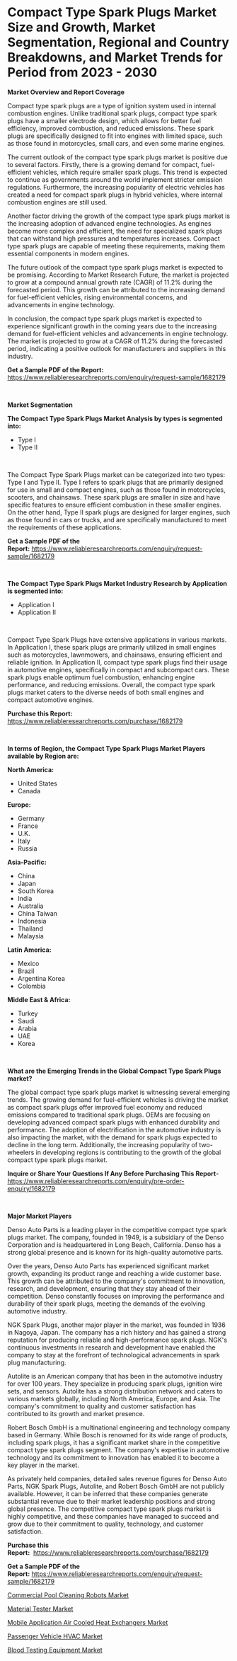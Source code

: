 <p><h1>Compact Type Spark Plugs Market Size and Growth, Market Segmentation, Regional and Country Breakdowns, and Market Trends for Period from 2023 -  2030</h1></p><p><strong>Market Overview and Report Coverage</strong></p>
<p><p>Compact type spark plugs are a type of ignition system used in internal combustion engines. Unlike traditional spark plugs, compact type spark plugs have a smaller electrode design, which allows for better fuel efficiency, improved combustion, and reduced emissions. These spark plugs are specifically designed to fit into engines with limited space, such as those found in motorcycles, small cars, and even some marine engines.</p><p>The current outlook of the compact type spark plugs market is positive due to several factors. Firstly, there is a growing demand for compact, fuel-efficient vehicles, which require smaller spark plugs. This trend is expected to continue as governments around the world implement stricter emission regulations. Furthermore, the increasing popularity of electric vehicles has created a need for compact spark plugs in hybrid vehicles, where internal combustion engines are still used.</p><p>Another factor driving the growth of the compact type spark plugs market is the increasing adoption of advanced engine technologies. As engines become more complex and efficient, the need for specialized spark plugs that can withstand high pressures and temperatures increases. Compact type spark plugs are capable of meeting these requirements, making them essential components in modern engines.</p><p>The future outlook of the compact type spark plugs market is expected to be promising. According to Market Research Future, the market is projected to grow at a compound annual growth rate (CAGR) of 11.2% during the forecasted period. This growth can be attributed to the increasing demand for fuel-efficient vehicles, rising environmental concerns, and advancements in engine technology.</p><p>In conclusion, the compact type spark plugs market is expected to experience significant growth in the coming years due to the increasing demand for fuel-efficient vehicles and advancements in engine technology. The market is projected to grow at a CAGR of 11.2% during the forecasted period, indicating a positive outlook for manufacturers and suppliers in this industry.</p></p>
<p><strong>Get a Sample PDF of the Report:</strong> <a href="https://www.reliableresearchreports.com/enquiry/request-sample/1682179">https://www.reliableresearchreports.com/enquiry/request-sample/1682179</a></p>
<p>&nbsp;</p>
<p><strong>Market Segmentation</strong></p>
<p><strong>The Compact Type Spark Plugs Market Analysis by types is segmented into:</strong></p>
<p><ul><li>Type I</li><li>Type II</li></ul></p>
<p>&nbsp;</p>
<p><p>The Compact Type Spark Plugs market can be categorized into two types: Type I and Type II. Type I refers to spark plugs that are primarily designed for use in small and compact engines, such as those found in motorcycles, scooters, and chainsaws. These spark plugs are smaller in size and have specific features to ensure efficient combustion in these smaller engines. On the other hand, Type II spark plugs are designed for larger engines, such as those found in cars or trucks, and are specifically manufactured to meet the requirements of these applications.</p></p>
<p><strong>Get a Sample PDF of the Report:</strong>&nbsp;<a href="https://www.reliableresearchreports.com/enquiry/request-sample/1682179">https://www.reliableresearchreports.com/enquiry/request-sample/1682179</a></p>
<p>&nbsp;</p>
<p><strong>The Compact Type Spark Plugs Market Industry Research by Application is segmented into:</strong></p>
<p><ul><li>Application I</li><li>Application II</li></ul></p>
<p>&nbsp;</p>
<p><p>Compact Type Spark Plugs have extensive applications in various markets. In Application I, these spark plugs are primarily utilized in small engines such as motorcycles, lawnmowers, and chainsaws, ensuring efficient and reliable ignition. In Application II, compact type spark plugs find their usage in automotive engines, specifically in compact and subcompact cars. These spark plugs enable optimum fuel combustion, enhancing engine performance, and reducing emissions. Overall, the compact type spark plugs market caters to the diverse needs of both small engines and compact automotive engines.</p></p>
<p><strong>Purchase this Report:</strong>&nbsp; <a href="https://www.reliableresearchreports.com/purchase/1682179">https://www.reliableresearchreports.com/purchase/1682179</a></p>
<p>&nbsp;</p>
<p><strong>In terms of Region, the Compact Type Spark Plugs Market Players available by Region are:</strong></p>
<p>
    <p> <strong> North America: </strong>
        <ul>
            <li>United States</li>
            <li>Canada</li>
        </ul>
        </p> 
    <p> <strong> Europe: </strong>
        <ul>
            <li>Germany</li>
            <li>France</li>
            <li>U.K.</li>
            <li>Italy</li>
            <li>Russia</li>
        </ul>
        </p> 
    <p> <strong> Asia-Pacific: </strong>
        <ul>
            <li>China</li>
            <li>Japan</li>
            <li>South Korea</li>
            <li>India</li>
            <li>Australia</li>
            <li>China Taiwan</li>
            <li>Indonesia</li>
            <li>Thailand</li>
            <li>Malaysia</li>
        </ul>
        </p> 
    <p> <strong> Latin America: </strong>
        <ul>
            <li>Mexico</li>
            <li>Brazil</li>
            <li>Argentina Korea</li>
            <li>Colombia</li>
        </ul>
        </p> 
    <p> <strong> Middle East & Africa: </strong>
        <ul>
            <li>Turkey</li>
            <li>Saudi</li>
            <li>Arabia</li>
            <li>UAE</li>
            <li>Korea</li>
        </ul>
    </p>
    </p>
<p>&nbsp;</p>
<p><strong>What are the Emerging Trends in the Global Compact Type Spark Plugs market?</strong></p>
<p><p>The global compact type spark plugs market is witnessing several emerging trends. The growing demand for fuel-efficient vehicles is driving the market as compact spark plugs offer improved fuel economy and reduced emissions compared to traditional spark plugs. OEMs are focusing on developing advanced compact spark plugs with enhanced durability and performance. The adoption of electrification in the automotive industry is also impacting the market, with the demand for spark plugs expected to decline in the long term. Additionally, the increasing popularity of two-wheelers in developing regions is contributing to the growth of the global compact type spark plugs market.</p></p>
<p><strong>Inquire or Share Your Questions If Any Before Purchasing This Report</strong>- <a href="https://www.reliableresearchreports.com/enquiry/pre-order-enquiry/1682179">https://www.reliableresearchreports.com/enquiry/pre-order-enquiry/1682179</a></p>
<p>&nbsp;</p>
<p><strong>Major Market Players</strong></p>
<p><p>Denso Auto Parts is a leading player in the competitive compact type spark plugs market. The company, founded in 1949, is a subsidiary of the Denso Corporation and is headquartered in Long Beach, California. Denso has a strong global presence and is known for its high-quality automotive parts.</p><p>Over the years, Denso Auto Parts has experienced significant market growth, expanding its product range and reaching a wide customer base. This growth can be attributed to the company's commitment to innovation, research, and development, ensuring that they stay ahead of their competition. Denso constantly focuses on improving the performance and durability of their spark plugs, meeting the demands of the evolving automotive industry.</p><p>NGK Spark Plugs, another major player in the market, was founded in 1936 in Nagoya, Japan. The company has a rich history and has gained a strong reputation for producing reliable and high-performance spark plugs. NGK's continuous investments in research and development have enabled the company to stay at the forefront of technological advancements in spark plug manufacturing.</p><p>Autolite is an American company that has been in the automotive industry for over 100 years. They specialize in producing spark plugs, ignition wire sets, and sensors. Autolite has a strong distribution network and caters to various markets globally, including North America, Europe, and Asia. The company's commitment to quality and customer satisfaction has contributed to its growth and market presence.</p><p>Robert Bosch GmbH is a multinational engineering and technology company based in Germany. While Bosch is renowned for its wide range of products, including spark plugs, it has a significant market share in the competitive compact type spark plugs segment. The company's expertise in automotive technology and its commitment to innovation has enabled it to become a key player in the market.</p><p>As privately held companies, detailed sales revenue figures for Denso Auto Parts, NGK Spark Plugs, Autolite, and Robert Bosch GmbH are not publicly available. However, it can be inferred that these companies generate substantial revenue due to their market leadership positions and strong global presence. The competitive compact type spark plugs market is highly competitive, and these companies have managed to succeed and grow due to their commitment to quality, technology, and customer satisfaction.</p></p>
<p><strong>Purchase this Report:</strong>&nbsp;&nbsp;<a href="https://www.reliableresearchreports.com/purchase/1682179">https://www.reliableresearchreports.com/purchase/1682179</a></p>
<p></p>
<p><strong>Get a Sample PDF of the Report:</strong>&nbsp;<a href="https://www.reliableresearchreports.com/enquiry/request-sample/1682179">https://www.reliableresearchreports.com/enquiry/request-sample/1682179</a></p>
<p><p><a href="https://www.linkedin.com/pulse/commercial-pool-cleaning-robots-market-insights-players/">Commercial Pool Cleaning Robots Market</a></p><p><a href="https://medium.com/@reportprime04/material-tester-market-size-growth-forecast-2023-2030-64097a9c6041">Material Tester Market</a></p><p><a href="https://github.com/rexevange/Market-Research-Report-List-1/blob/main/mobile-application-air-cooled-heat-exchangers-market.md">Mobile Application Air Cooled Heat Exchangers Market</a></p><p><a href="https://github.com/FassouRP/Market-Research-Report-List-1/blob/main/passenger-vehicle-hvac-market.md">Passenger Vehicle HVAC Market</a></p><p><a href="https://medium.com/@rameshramurp23/blood-testing-equipment-market-size-cagr-trends-2024-2030-a86ae8cbce55">Blood Testing Equipment Market</a></p></p>